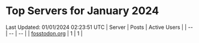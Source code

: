 # Top Servers for January 2024
Last Updated: 01/01/2024 02:23:51 UTC
| Server | Posts | Active Users |
| -- | -- | -- |
| [fosstodon.org](https://fosstodon.org/tags/PowerShell) | 1 | 1 |
